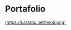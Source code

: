 # Portafolio

[(https://i.sstatic.net/tvio9.png)](https://github.com/angsoto88/Portafolio/blob/main/stress-laboral.jpg)
